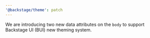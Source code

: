 ```yaml
---
'@backstage/theme': patch
---
```


We are introducing two new data attributes on the `body` to support Backstage UI (BUI) new theming system.
